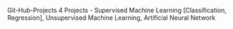 Git-Hub-Projects
4 Projects - Supervised Machine Learning [Classification, Regression], Unsupervised Machine Learning, Artificial Neural Network
